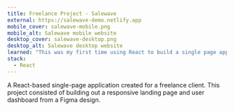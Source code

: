 ```yaml
---
title: Freelance Project - Salewave
external: https://salewave-demo.netlify.app
mobile_cover: salewave-mobile.png
mobile_alt: Salewave mobile website
desktop_cover: salewave-desktop.png
desktop_alt: Salewave desktop website
learned: "This was my first time using React to build a single page application, as my only prior experience was building components as part of a larger web application, JupyterLab. It was my introduction to using functional components within React, using React Router, and creating custom hooks to abstract functionality such as storing form data, validating form data, and cancelling Axios calls."
stack:
  - React
---
```


A React-based single-page application created for a freelance client. This project consisted of building out a responsive landing page and user dashboard from a Figma design.
